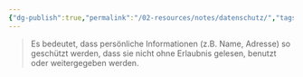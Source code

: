 ```yaml
---
{"dg-publish":true,"permalink":"/02-resources/notes/datenschutz/","tags":["GFN/prüfungsrelevant/AP1/vorbereitung"],"updated":"2025-03-02T13:17:56.000+01:00"}
---
```


>Es bedeutet, dass persönliche Informationen (z.B. Name, Adresse) so geschützt werden, dass sie nicht ohne Erlaubnis gelesen, benutzt oder weitergegeben werden.